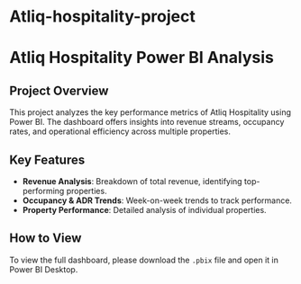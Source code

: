 # Atliq-hospitality-project

# Atliq Hospitality Power BI Analysis

## Project Overview
This project analyzes the key performance metrics of Atliq Hospitality using Power BI. The dashboard offers insights into revenue streams, occupancy rates, and operational efficiency across multiple properties.

## Key Features
- **Revenue Analysis**: Breakdown of total revenue, identifying top-performing properties.
- **Occupancy & ADR Trends**: Week-on-week trends to track performance.
- **Property Performance**: Detailed analysis of individual properties.

## How to View
To view the full dashboard, please download the `.pbix` file and open it in Power BI Desktop.

